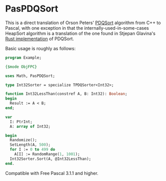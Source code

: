 # PasPDQSort
This is a direct translation of Orson Peters' [PDQSort](https://github.com/orlp/pdqsort) algorithm from C++ to Pascal,
with one exception in that the internally-used-in-some-cases HeapSort algorithm is a translation of the one found in Stjepan Glavina's
[Rust implementation](https://github.com/stjepang/pdqsort) of PDQSort.

Basic usage is roughly as follows:

```Pascal
program Example;

{$mode ObjFPC}

uses Math, PasPDQSort;

type Int32Sorter = specialize TPDQSorter<Int32>;

function Int32LessThan(constref A, B: Int32): Boolean;
begin
  Result := A < B;
end;

var
  I: PtrInt;
  A: array of Int32;

begin
  Randomize();
  SetLength(A, 500);
  for I := 0 to 499 do
    A[I] := RandomRange(1, 1001);
  Int32Sorter.Sort(A, @Int32LessThan);
end.
```

Compatible with Free Pascal 3.1.1 and higher.

